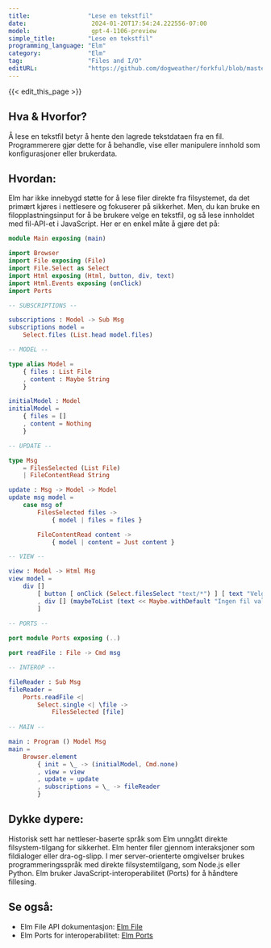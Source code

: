 ```yaml
---
title:                "Lese en tekstfil"
date:                  2024-01-20T17:54:24.222556-07:00
model:                 gpt-4-1106-preview
simple_title:         "Lese en tekstfil"
programming_language: "Elm"
category:             "Elm"
tag:                  "Files and I/O"
editURL:              "https://github.com/dogweather/forkful/blob/master/content/no/elm/reading-a-text-file.md"
---
```


{{< edit_this_page >}}

## Hva & Hvorfor?
Å lese en tekstfil betyr å hente den lagrede tekstdataen fra en fil. Programmerere gjør dette for å behandle, vise eller manipulere innhold som konfigurasjoner eller brukerdata.

## Hvordan:
Elm har ikke innebygd støtte for å lese filer direkte fra filsystemet, da det primært kjøres i nettlesere og fokuserer på sikkerhet. Men, du kan bruke en filopplastningsinput for å be brukere velge en tekstfil, og så lese innholdet med fil-API-et i JavaScript. Her er en enkel måte å gjøre det på:

```Elm
module Main exposing (main)

import Browser
import File exposing (File)
import File.Select as Select
import Html exposing (Html, button, div, text)
import Html.Events exposing (onClick)
import Ports

-- SUBSCRIPTIONS --

subscriptions : Model -> Sub Msg
subscriptions model =
    Select.files (List.head model.files)

-- MODEL --

type alias Model =
    { files : List File
    , content : Maybe String
    }

initialModel : Model
initialModel =
    { files = []
    , content = Nothing
    }

-- UPDATE --

type Msg
    = FilesSelected (List File)
    | FileContentRead String

update : Msg -> Model -> Model
update msg model =
    case msg of
        FilesSelected files ->
            { model | files = files }

        FileContentRead content ->
            { model | content = Just content }

-- VIEW --

view : Model -> Html Msg
view model =
    div []
        [ button [ onClick (Select.filesSelect "text/*") ] [ text "Velg en fil" ]
        , div [] (maybeToList (text << Maybe.withDefault "Ingen fil valgt" model.content))
        ]
        
-- PORTS --

port module Ports exposing (..)

port readFile : File -> Cmd msg

-- INTEROP --

fileReader : Sub Msg
fileReader =
    Ports.readFile <|
        Select.single <| \file ->
            FilesSelected [file]
            
-- MAIN --

main : Program () Model Msg
main =
    Browser.element
        { init = \_ -> (initialModel, Cmd.none)
        , view = view
        , update = update
        , subscriptions = \_ -> fileReader
        }
```

## Dykke dypere:
Historisk sett har nettleser-baserte språk som Elm unngått direkte filsystem-tilgang for sikkerhet. Elm henter filer gjennom interaksjoner som fildialoger eller dra-og-slipp. I mer server-orienterte omgivelser brukes programmeringsspråk med direkte filsystemtilgang, som Node.js eller Python. Elm bruker JavaScript-interoperabilitet (Ports) for å håndtere fillesing.

## Se også:
- Elm File API dokumentasjon: [Elm File](https://package.elm-lang.org/packages/elm/file/latest/)
- Elm Ports for interoperabilitet: [Elm Ports](https://guide.elm-lang.org/interop/ports.html)